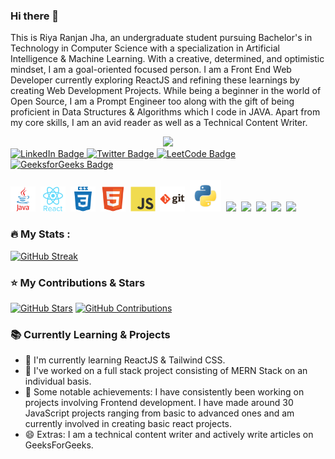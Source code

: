 ### Hi there 👋

This is Riya Ranjan Jha, an undergraduate student pursuing Bachelor's in Technology in Computer Science with a specialization in Artificial Intelligence & Machine Learning. With a creative, determined, and optimistic mindset, I am a goal-oriented focused person. I am a Front End Web Developer currently exploring ReactJS and refining these learnings by creating Web Development Projects. While being a beginner in the world of Open Source, I am a Prompt Engineer too along with the gift of being proficient in Data Structures & Algorithms which I code in JAVA. Apart from my core skills, I am an avid reader as well as a Technical Content Writer.

<div id="header" align="center">
  <img src="https://github.githubassets.com/assets/github-octocat-13c86b8b336d.png" />
</div>

<div id="badges">
  <a href="www.linkedin.com/in/riya-ranjan-jha-751688249">
    <img src="https://img.shields.io/badge/LinkedIn-blue?style=for-the-badge&logo=linkedin&logoColor=white" alt="LinkedIn Badge"/>
  </a>
  <a href="https://twitter.com/RiyaJha25892">
    <img src="https://img.shields.io/badge/Twitter-blue?style=for-the-badge&logo=twitter&logoColor=white" alt="Twitter Badge"/>
  </a>
  <!-- LeetCode Badge -->
  <a href="https://leetcode.com/riya-rjha/" target="_blank">
    <img src="https://img.shields.io/badge/LeetCode-FFA116?style=for-the-badge&logo=leetcode&logoColor=black" alt="LeetCode Badge"/>
  </a>
  <!-- GeeksforGeeks Badge -->
  <a href="https://auth.geeksforgeeks.org/user/riyarjha/?utm_source=geeksforgeeks&utm_medium=my_profile&utm_campaign=auth_user" target="_blank">
    <img src="https://img.shields.io/badge/GeeksforGeeks-0F9D58?style=for-the-badge&logo=geeksforgeeks&logoColor=white" alt="GeeksforGeeks Badge"/>
  </a>
</div>
<br>
<!-- Languages & Tools Section -->
<div>
  <img src="https://github.com/devicons/devicon/blob/master/icons/java/java-original-wordmark.svg" title="Java" alt="Java" width="40" height="40"/>&nbsp;
  <img src="https://github.com/devicons/devicon/blob/master/icons/react/react-original-wordmark.svg" title="React" alt="React" width="40" height="40"/>&nbsp;
  <img src="https://github.com/devicons/devicon/blob/master/icons/css3/css3-plain-wordmark.svg" title="CSS3" alt="CSS" width="40" height="40"/>&nbsp;
  <img src="https://github.com/devicons/devicon/blob/master/icons/html5/html5-original.svg" title="HTML5" alt="HTML" width="40" height="40"/>&nbsp;
  <img src="https://github.com/devicons/devicon/blob/master/icons/javascript/javascript-original.svg" title="JavaScript" alt="JavaScript" width="40" height="40"/>&nbsp;
  <img src="https://github.com/devicons/devicon/blob/master/icons/git/git-original-wordmark.svg" title="Git" alt="Git" width="40" height="40"/>&nbsp;
  <img width=50px src="https://raw.githubusercontent.com/github/explore/80688e429a7d4ef2fca1e82350fe8e3517d3494d/topics/python/python.png">&nbsp;
  <img width=50px src="https://upload.wikimedia.org/wikipedia/commons/1/18/C_Programming_Language.svg">&nbsp;
  <img width=50px src="https://brandslogos.com/wp-content/uploads/images/large/java-logo-1.png">&nbsp;
  <img width=50px src="https://upload.wikimedia.org/wikipedia/commons/c/c3/Python-logo-notext.svg">&nbsp;
  <img width=50px src="https://cdn.jsdelivr.net/npm/tailwindcss@2.2.19/dist/full.css">&nbsp;
  <img width=50px src="https://www.gsapjs.com/assets/logo.svg">&nbsp;
</div>


<!-- My Stats Section -->
### :fire: My Stats :

[![GitHub Streak](http://github-readme-streak-stats.herokuapp.com?user=riya-rjha&theme=dark&background=000000)](https://git.io/streak-stats)

<!-- Contributions & Stars Section -->
### :star: My Contributions & Stars

[![GitHub Stars](https://img.shields.io/github/stars/riya-rjha?style=for-the-badge)](https://github.com/riya-rjha?tab=stars)
[![GitHub Contributions](https://img.shields.io/github/contributions/riya-rjha?style=for-the-badge)](https://github.com/riya-rjha)

<!-- Learning & Projects Section -->
### :books: Currently Learning & Projects

- 🌱 I'm currently learning ReactJS & Tailwind CSS.
- 🔭 I've worked on a full stack project consisting of MERN Stack on an individual basis.
- 🚀 Some notable achievements: I have consistently been working on projects involving Frontend development. I have made around 30 JavaScript projects ranging from basic to advanced ones and am currently involved in creating basic react projects. 
- 😄 Extras: I am a technical content writer and actively write articles on GeeksForGeeks.


